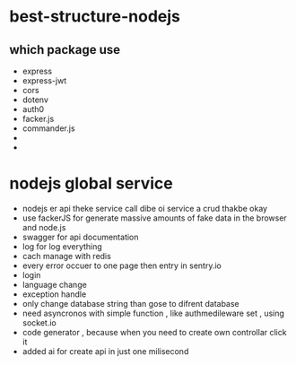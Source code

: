 # best-structure-nodejs

## which package use 
- express
- express-jwt
- cors
- dotenv
- auth0
- facker.js
- commander.js
- 
- 

# nodejs global service
- nodejs er api theke service call dibe oi service a crud thakbe okay 
- use fackerJS for generate massive amounts of fake data in the browser and node.js
- swagger for api documentation
- log for log everything 
- cach manage with redis 
- every error occuer to one page then entry in sentry.io
- login 
- language change 
- exception handle 
- only change database string than gose to difrent database 
- need asyncronos with simple function , like authmedileware set , using socket.io
- code generator , because when you need to create own controllar click it 
- added ai for create api in just one milisecond 


